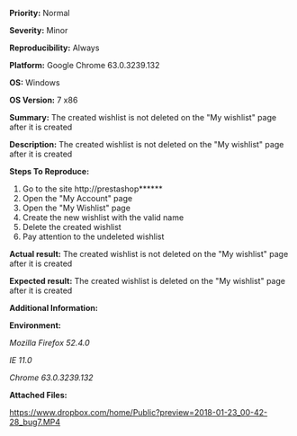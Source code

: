 **Priority:** Normal

**Severity:** Minor

**Reproducibility:** Always

**Platform:** Google Chrome 63.0.3239.132

**OS:** Windows

**OS Version:** 7 x86

**Summary:** The created wishlist is not deleted on the "My wishlist" page after it is created

**Description:** The created wishlist is not deleted on the "My wishlist" page after it is created

**Steps To Reproduce:**

1. Go to the site http://prestashop******
2. Open the "My Account" page
3. Open the "My Wishlist" page
4. Create the new wishlist with the valid name
5. Delete the created wishlist
6. Pay attention to the undeleted wishlist

**Actual result:** The created wishlist is not deleted on the "My wishlist" page after it is created

**Expected result:** The created wishlist is deleted on the "My wishlist" page after it is created

**Additional Information:**

**Environment:**

*Mozilla Firefox 52.4.0*

*IE 11.0*

*Chrome 63.0.3239.132*

**Attached Files:**

https://www.dropbox.com/home/Public?preview=2018-01-23_00-42-28_bug7.MP4

